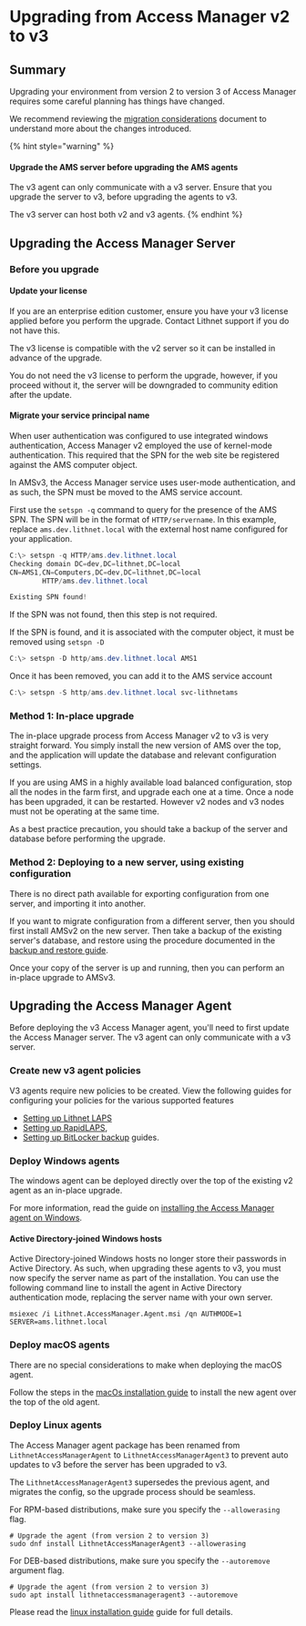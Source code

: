 # Upgrading from Access Manager v2 to v3

## Summary

Upgrading your environment from version 2 to version 3 of Access Manager requires some careful planning has things have changed.

We recommend reviewing the [migration considerations](migration-consideration-from-v2.md) document to understand more about the changes introduced.

{% hint style="warning" %}
#### Upgrade the AMS server before upgrading the AMS agents
The v3 agent can only communicate with a v3 server. Ensure that you upgrade the server to v3, before upgrading the agents to v3.

The v3 server can host both v2 and v3 agents.
{% endhint %}

## Upgrading the Access Manager Server

### Before you upgrade
#### Update your license
If you are an enterprise edition customer, ensure you have your v3 license applied before you perform the upgrade. Contact Lithnet support if you do not have this.

The v3 license is compatible with the v2 server so it can be installed in advance of the upgrade.

You do not need the v3 license to perform the upgrade, however, if you proceed without it, the server will be downgraded to community edition after the update.

#### Migrate your service principal name

When user authentication was configured to use integrated windows authentication, Access Manager v2 employed the use of kernel-mode authentication. This required that the SPN for the web site be registered against the AMS computer object.

In AMSv3, the Access Manager service uses user-mode authentication, and as such, the SPN must be moved to the AMS service account. 

First use the `setspn -q` command to query for the presence of the AMS SPN. The SPN will be in the format of `HTTP/servername`. In this example, replace `ams.dev.lithnet.local` with the external host name configured for your application.

```powershell
C:\> setspn -q HTTP/ams.dev.lithnet.local
Checking domain DC=dev,DC=lithnet,DC=local
CN=AMS1,CN=Computers,DC=dev,DC=lithnet,DC=local
        HTTP/ams.dev.lithnet.local

Existing SPN found!
```

If the SPN was not found, then this step is not required.

If the SPN is found, and it is associated with the computer object, it must be removed using `setspn -D`

```powershell
C:\> setspn -D http/ams.dev.lithnet.local AMS1
```

Once it has been removed, you can add it to the AMS service account

```powershell
C:\> setspn -S http/ams.dev.lithnet.local svc-lithnetams
```

### Method 1: In-place upgrade
The in-place upgrade process from Access Manager v2 to v3 is very straight forward. You simply install the new version of AMS over the top, and the application will update the database and relevant configuration settings.

If you are using AMS in a highly available load balanced configuration, stop all the nodes in the farm first, and upgrade each one at a time. Once a node has been upgraded, it can be restarted. However v2 nodes and v3 nodes must not be operating at the same time.

As a best practice precaution, you should take a backup of the server and database before performing the upgrade.

### Method 2: Deploying to a new server, using existing configuration

There is no direct path available for exporting configuration from one server, and importing it into another. 

If you want to migrate configuration from a different server, then you should first install AMSv2 on the new server. Then take a backup of the existing server's database, and restore using the procedure documented in the [backup and restore guide](../help-and-support/advanced-help-topics/backup-and-restore.md).

Once your copy of the server is up and running, then you can perform an in-place upgrade to AMSv3.

## Upgrading the Access Manager Agent

Before deploying the v3 Access Manager agent, you'll need to first update the Access Manager server. The v3 agent can only communicate with a v3 server.

### Create new v3 agent policies
V3 agents require new policies to be created.
View the following guides for configuring your policies for the various supported features

* [Setting up Lithnet LAPS](../configuration/deploying-features/laps/setting-up-lithnet-laps.md)
* [Setting up RapidLAPS](../configuration/deploying-features/rapidlaps/setting-up-rapid-laps.md), 
* [Setting up BitLocker backup](../configuration/deploying-features/fve-backup/setting-up-bitlocker-ams.md) guides.

### Deploy Windows agents
The windows agent can be deployed directly over the top of the existing v2 agent as an in-place upgrade. 

For more information, read the guide on [installing the Access Manager agent on Windows](installing-the-access-manager-agent/installing-the-access-manager-agent-windows.md).

#### Active Directory-joined Windows hosts
Active Directory-joined Windows hosts no longer store their passwords in Active Directory. As such, when upgrading these agents to v3, you must now specify the server name as part of the installation. You can use the following command line to install the agent in Active Directory authentication mode, replacing the server name with your own server.

```
msiexec /i Lithnet.AccessManager.Agent.msi /qn AUTHMODE=1 SERVER=ams.lithnet.local 
```

### Deploy macOS agents
There are no special considerations to make when deploying the macOS agent. 

Follow the steps in the [macOs installation guide](installing-the-access-manager-agent/installing-the-access-manager-agent-macos.md) to install the new agent over the top of the old agent.

### Deploy Linux agents
The Access Manager agent package has been renamed from `LithnetAccessManagerAgent` to `LithnetAccessManagerAgent3` to prevent auto updates to v3 before the server has been upgraded to v3.

The `LithnetAccessManagerAgent3` supersedes the previous agent, and migrates the config, so the upgrade process should be seamless.

For RPM-based distributions, make sure you specify the `--allowerasing` flag.

```shell
# Upgrade the agent (from version 2 to version 3)
sudo dnf install LithnetAccessManagerAgent3 --allowerasing
```

For DEB-based distributions, make sure you specify the `--autoremove` argument flag.
```shell
# Upgrade the agent (from version 2 to version 3)
sudo apt install lithnetaccessmanageragent3 --autoremove
```

Please read the [linux installation guide](installing-the-access-manager-agent/installing-the-access-manager-agent-linux.md) guide for full details.
